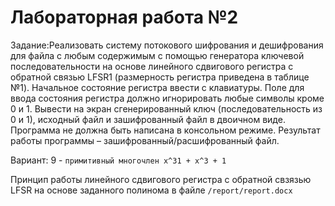 # Лабораторная работа №2

Задание:Реализовать систему потокового шифрования и дешифрования для файла с любым содержимым с помощью генератора ключевой последовательности на основе линейного сдвигового регистра с обратной связью LFSR1 (размерность регистра приведена в таблице №1). Начальное состояние регистра ввести с клавиатуры. Поле для ввода состояния регистра должно игнорировать любые символы кроме 0 и 1. Вывести на экран сгенерированный ключ (последовательность из 0 и 1), исходный файл и зашифрованный файл в двоичном виде. Программа не должна быть написана в консольном режиме. Результат работы программы – зашифрованный/расшифрованный файл.

Вариант: 9 - `примитивный многочлен x^31 + x^3 + 1`

Принцип работы линейного сдвигового регистра с обратной свзязью LFSR на основе заданного полинома в файле `/report/report.docx`
